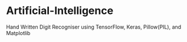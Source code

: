 # Artificial-Intelligence
Hand Written Digit Recogniser using TensorFlow, Keras, Pillow(PIL), and Matplotlib 
